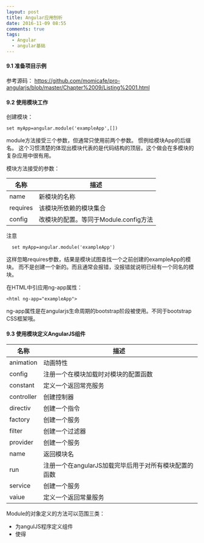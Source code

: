 ```yaml
---
layout: post
title: Angular应用刨析
date: 2016-11-09 08:55
comments: true
tags:
  - Angular
  - angular基础
---
```

####  9.1 准备项目示例
 参考源码： https://github.com/momicafe/pro-angularjs/blob/master/Chapter%2009/Listing%2001.html

 <!-- more -->
####  9.2 使用模块工作

创建模块：
  ```
  set myApp=angular.module('exampleApp',[])
  ```

  module方法接受三个参数，但通常只使用前两个参数。 惯例给模块App的后缀名。
  这个习惯清楚的体现出模块代表的是代码结构的顶层。这个做会在多模块的复杂应用中很有用。

模块方法接受的参数：

名称   | 描述
-------- | -------------------------
name     | 新模块的名称
requires | 该模块所依赖的模块集合
config   | 改模块的配置。等同于Module.config方法

注意
```
  set myApp=angular.module('exampleApp')
```
这样忽略requires参数，结果是模块试图查找一个之前创建的exampleApp的模块。
而不是创建一个新的。而且通常会报错，没报错就说明已经有一个同名的模块。

在HTML中引应用ng-app属性：
```
<html ng-app="exampleApp">
```
ng-app属性是在angularjs生命周期的bootstrap阶段被使用。不同于bootstrap CSS框架哦。

####  9.3 使用模块定义AngularJS组件

名称   | 描述
-------- | -------------------------
animation|动画特性
config|注册一个在模块加载时对模块的配置函数
constant|定义一个返回常亮服务
controller|创建控制器
directiv|创建一个指令
factory|创建一个服务
filter|创建一个过滤器
provider|创建一个服务
name|返回模块名
run|注册一个在angularJS加载完毕后用于对所有模块配置的函数
service|创建一个服务
vaiue|定义一个返回常量服务

Module的对象定义的方法可以范围三类：
* 为angulJS程序定义组件
* 使得
